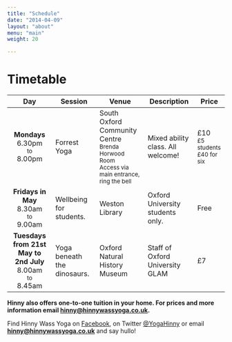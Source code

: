 ```yaml
---
title: "Schedule"
date: "2014-04-09"
layout: "about"
menu: "main"
weight: 20

---
```


<h1>Timetable</h1>
<div class="col-md-12">
<table class="table table-striped">
<thead>
<tr>
<th style="text-align: center">Day</td>
<th>Session</td>
<!--<th>Time</td>-->
<th>Venue</td>
<th>Description</td>
<th>Price</td>
</tr>
</thead>
<tbody>
<!--<tr>
<td style="text-align: center"><strong>Mondays</strong><br>10.00am <br> <small>to</small><br> 11.15pm</td>
<td class="lead">Forrest Yoga</td>
<td>Stanton Harcourt Village Hall<br><small>Small Hall</small></td>
<td>Mixed ability class.  All welcome!</td>
<td>£13 <br> <small>£60 for six</small></td>
</tr>-->

<tr>
<td style="text-align: center"><strong>Mondays</strong> <br>6.30pm <br> <small>to</small><br> 8.00pm</td>

<td class="lead">Forrest Yoga</td>
<td>South Oxford Community Centre<br><small>Brenda Horwood Room</small><br><small>Access via main entrance, ring the bell</small></td>
<td>Mixed ability class. All welcome!</td>
<td>£10 <br> <small>£5 students <br> £40 for six</small></td>
</tr>

<tr>
<td style="text-align: center"><strong>Fridays in May</strong><br>8.30am <br> <small>to</small><br> 9.00am</td>
<td class="lead">Wellbeing for students.</td>
<td>Weston Library</td>
<td>Oxford University students only.</td>
<td>Free</td>
</tr>

<tr>
<td style="text-align: center"><strong>Tuesdays from 21st May to 2nd July</strong><br>8.00am <br> <small>to</small><br> 8.45am</td>
<td class="lead">Yoga beneath the dinosaurs.</td>
<td>Oxford Natural History Museum</td>
<td>Staff of Oxford University GLAM</td>
<td>£7</td>
</tr>

</tbody>
</table>


**Hinny also offers one-to-one tuition in your home. For prices and more information email hinny@hinnywassyoga.co.uk.**
 
Find Hinny Wass Yoga on [Facebook](https://www.facebook.com/hinnywassyoga/), on Twitter [@YogaHinny](https://twitter.com/yogahinny)</a> or email <strong>hinny@hinnywassyoga.co.uk</strong> and say hullo!